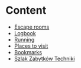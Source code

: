 Content
=======
- [Escape rooms](content.html?page=escape_rooms.md)
- [Logbook](content.html?page=logbook.md)
- [Running](content.html?page=running.md)
- [Places to visit](content.html?page=places_to_visit.md)
- [Bookmarks](content.html?page=bookmarks.md)
- [Szlak Zabytków Techniki](content.html?page=szlak_zabytkow_techniki.md)

